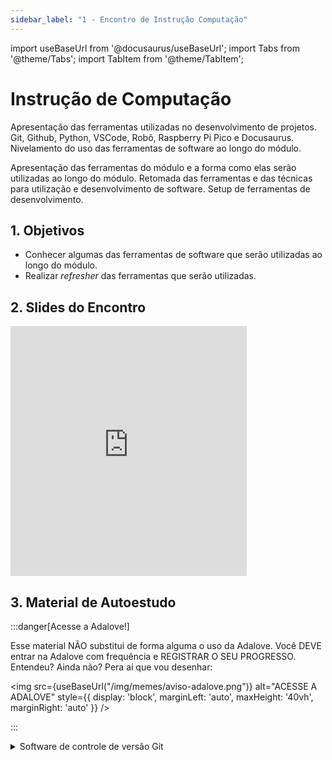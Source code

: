 ```yaml
---
sidebar_label: "1 - Encontro de Instrução Computação"
---
```


import useBaseUrl from '@docusaurus/useBaseUrl';
import Tabs from '@theme/Tabs';
import TabItem from '@theme/TabItem';

# Instrução de Computação

Apresentação das ferramentas utilizadas no desenvolvimento de projetos. Git, Github, Python, VSCode, Robô, Raspberry Pi Pico  e Docusaurus. Nivelamento do uso das ferramentas de software ao longo do módulo.	

Apresentação das ferramentas do módulo e a forma como elas serão utilizadas ao longo do módulo. Retomada das ferramentas e das técnicas para utilização e desenvolvimento de software. Setup de ferramentas de desenvolvimento.

## 1. Objetivos

- Conhecer algumas das ferramentas de software que serão utilizadas ao longo do módulo.
- Realizar *refresher* das ferramentas que serão utilizadas.


## 2. Slides do Encontro

<iframe src="https://docs.google.com/presentation/d/e/2PACX-1vQC61sHirw6wd5a4nbJOWEQvGZs7_GG3khZlPLGNNXL9i-Xzf9fFJyU23jUXFXW68onGUswG9UkHLty/embed?start=false&loop=false&delayms=3000" frameborder="0" width="75%" height="400" allowfullscreen="true" mozallowfullscreen="true" webkitallowfullscreen="true" style={{ display: 'block', marginLeft: 'auto', marginRight: 'auto' }} ></iframe>

## 3. Material de Autoestudo

:::danger[Acesse a Adalove!]

Esse material NÃO substitui de forma alguma o uso da Adalove. Você DEVE entrar na Adalove com frequência e REGISTRAR O SEU PROGRESSO. Entendeu? Ainda não? Pera aí que vou desenhar:

<img src={useBaseUrl("/img/memes/aviso-adalove.png")} alt="ACESSE A ADALOVE" style={{ display: 'block', marginLeft: 'auto', maxHeight: '40vh', marginRight: 'auto' }} />

:::

<Tabs>
  <TabItem value="autoestudos-obrigatorios" label="📘 Autoestudos Obrigatórios" default>
     <details> 
        <summary mdxType="summary">	Software de controle de versão Git</summary>

        - https://git-scm.com/download/win
    </details> 

    <details> 
        <summary mdxType="summary">Ambiente de Programação Visual Studio Code</summary>

        - https://code.visualstudio.com/
    </details> 

    <details> 
        <summary mdxType="summary">Criando uma conta no GitHub</summary>

        - https://git-scm.com/book/pt-br/v2/GitHub-Configurando-uma-conta
    </details> 

    <details> 
        <summary mdxType="summary">	Thonny Python IDE</summary>

        - https://thonny.org/
    </details> 

    <details> 
        <summary mdxType="summary">	Docusaurus </summary>

        - https://docusaurus.io/
    </details> 

    <details> 
        <summary mdxType="summary">	NodeJS </summary>

        - https://nodejs.org/en
    </details> 

    <details> 
        <summary mdxType="summary">	Build Stunning Documentation With React & Docusaurus (Complete Guide) </summary>

        - https://www.youtube.com/watch?v=xKOhIJQi84w
    </details> 
  </TabItem>
  <TabItem value="autoestudos-opcionais" label="📔 Autoestudos Opcionais">
     
        <img class="image-intro" src={useBaseUrl("/img/memes/mash_celebrando.gif")} style={{ display: 'block', marginLeft: 'auto', maxHeight: '40vh', marginRight: 'auto' }}/>

  </TabItem>
  <TabItem value="autoestudos-adicionais" label="📓 Autoestudos Adicionais">
        <img class="image-intro" src={useBaseUrl("/img/memes/mash_celebrando.gif")} style={{ display: 'block', marginLeft: 'auto', maxHeight: '40vh', marginRight: 'auto' }}/>
  </TabItem>
</Tabs>

## 4. Material de Aula

### Utilizando o Git 

O Git é um software utiilzado para controlar versões. Isso significa que ele monitora mudanças no código e permite que você volte para versões anteriores do código. O Git é uma ferramenta muito utilizada por desenvolvedores de software. Ele é utilizado para controlar versões de código, mas também pode ser utilizado para controlar versões de documentos e de qualquer tipo de arquivo.

Para utilizar o `Git`, primeiro é necessário instalar o software. O Git pode ser baixado no site oficial do projeto: [Git](https://git-scm.com/download/win). Após a instalação, é necessário configurar o Git. Isso pode ser feito utilizando o comando `git config`. 

```bash
git config --global user.name "Seu Nome"
git config --global user.email "seuemail@mail.com"
```

Após a configuração, é possível utilizar o Git para controlar versões de código. O Git é utilizado através do terminal. O terminal é uma interface de linha de comando que permite que comandos sejam executados no computador. O terminal do Git é chamado de `Git Bash`. Ele é uma interface de linha de comando que permite que comandos do Git sejam executados. Além disso, o `Git Bash` possibilita utilizar alguns comandos do Linux no Windows.

Para iniciar o controle de versão em um repositório, é necessário inicializar o repositório. Isso pode ser feito utilizando o comando `git init`. O comando `git init` cria um repositório Git vazio. O repositório é criado na pasta onde o comando é executado. 

```bash
git init
```

Após a inicialização do repositório, é possível adicionar arquivos ao repositório. Isso pode ser feito utilizando o comando `git add`. O comando `git add` adiciona arquivos ao repositório. O comando `git add` pode ser utilizado para adicionar um arquivo específico ou todos os arquivos de uma vez. 

```bash
# Adiciona um arquivo por vez
git add arquivo1.txt
# Adiciona todos os arquivos
git add .
```

Após adicionar os arquivos ao repositório, é necessário realizar um commit. O commit é uma forma de salvar as mudanças no repositório. O commit é realizado utilizando o comando `git commit`. O comando `git commit` salva as mudanças no repositório. O commit deve ser acompanhado de uma mensagem que descreve as mudanças realizadas. 

```bash
git commit -m "Mensagem do commit"
```

Após realizar o commit, é possível enviar as mudanças para um repositório remoto. Isso pode ser feito utilizando o comando `git push`. O comando `git push` envia as mudanças para um repositório remoto. O repositório remoto é um repositório que está em um servidor. O servidor pode ser o Github, o Gitlab ou qualquer outro servidor que utilize o Git. 

```bash
git push
```

Para realizar o download das mudanças de um repositório remoto, é possível utilizar o comando `git pull`. O comando `git pull` realiza o download das mudanças de um repositório remoto para a sua versão local. 

```bash
git pull
```

Quando desejamos acompanhar o status do repositório, podemos utilizar o comando `git status`. O comando `git status` mostra o status do repositório. Ele mostra quais arquivos foram modificados, quais arquivos foram adicionados e quais arquivos foram removidos. 

```bash
git status
```

A utilização do `Git` pode ser extendida para a utilização de branches, que são ramificações do código principal. A utilização de branches permite que diferentes versões do código sejam desenvolvidas ao mesmo tempo. A utilização de branches é muito útil para o desenvolvimento de software.

Para criar uma branch, é necessário utilizar o comando `git branch`. O comando `git branch` cria uma nova branch. 

```bash
git branch nome-da-branch
```

Após criar a branch, é necessário mudar para a branch. Isso pode ser feito utilizando o comando `git checkout`. O comando `git checkout` muda para a branch desejada. 

```bash
git checkout nome-da-branch
```

Após realizar as mudanças na branch, é necessário realizar um merge. O merge é uma forma de unir duas branches. O merge é realizado utilizando o comando `git merge`. O `git merge` deve ser realizado na branch que receberá as mudanças. 

```bash
# Mudando para a branch que receberá as mudanças
git checkout nome-da-branch-que-recebera-mudancas
# Realizando o merge
git merge nome-da-branch
```

Para saber mais sobre a utilização do Git, recomendo fortemente assistir:

<iframe width="560" height="315" src="https://www.youtube.com/embed/ts-H3W1uLMM?si=HLi3X2eQju5IKMc3" title="YouTube video player" frameborder="0" allow="accelerometer; autoplay; clipboard-write; encrypted-media; gyroscope; picture-in-picture; web-share" allowfullscreen style={{display:"block", marginLeft:"auto", marginRight:"auto", marginBottom:"24px"}}></iframe>



:::danger[Conteúdo Avançado]

Quer conhecer um pouco mais sobre o controle de versão e a história da criação do Git? Recomendo assistir:

<iframe width="560" height="315" src="https://www.youtube.com/embed/6Czd1Yetaac?si=GQpEYzp_o2nt0L9o" title="YouTube video player" frameborder="0" allow="accelerometer; autoplay; clipboard-write; encrypted-media; gyroscope; picture-in-picture; web-share" allowfullscreen style={{display:"block", marginLeft:"auto", marginRight:"auto", marginBottom:"8px"}}></iframe>

> NÃO É UM TUTORIAL, MAS UMA HISTÓRIA SOBRE O GIT.

Para utilizar o Git de forma mais avançada, `NÃO` recomendo de forma alguma iniciar por ele até que vocês estejam confortáveis com o básico. No entanto, para quem já está confortável com o básico, recomendo assistir:

<iframe width="560" height="315" src="https://www.youtube.com/embed/6OokP-NE49k?si=duoEn8VI6zwgVvqb" title="YouTube video player" frameborder="0" allow="accelerometer; autoplay; clipboard-write; encrypted-media; gyroscope; picture-in-picture; web-share" allowfullscreen style={{display:"block", marginLeft:"auto", marginRight:"auto", marginBottom:"8px"}}></iframe>

:::


#### Utilizando o Github

O `GitHub` é uma plataforma de hospedagem de código-fonte e arquivos com controle de versão usando o Git. Ele permite que desenvolvedores de software armazenem e controlem versões de seu código. O `GitHub` é muito utilizado por desenvolvedores de software para armazenar e compartilhar código. Ele é utilizado por empresas e por desenvolvedores independentes.

O `GitHub` pode ser utilizado para armazenar código-fonte, documentação e qualquer tipo de arquivo. Ele permite que desenvolvedores de software trabalhem em equipe e compartilhem código. O `GitHub` também permite que desenvolvedores de software trabalhem em projetos de código aberto. Projetos de código aberto são projetos de software que são desenvolvidos e mantidos por uma comunidade de desenvolvedores.

Para adicionar um repositório criado no `GitHub` ao seu repositório local, é necessário utilizar o comando `git remote`. O comando `git remote` adiciona um repositório remoto ao seu repositório local. 

```bash
git remote add origin endereco_do_repo_remoto_no_github
```

O `origin` é o nome do repositório remoto. Ele é utilizado para referenciar o repositório remoto. Para enviar as mudanças para o repositório remoto, é necessário utilizar o comando `git push`.  

```bash
git push -u origin master
```

Onde `master` é o nome da branch que será enviada para o repositório remoto. O `-u` é utilizado para configurar o repositório remoto como repositório padrão. Isso significa que o comando `git push` enviará as mudanças para o repositório remoto configurado.

Para utilizar o `Github`, desde 2020, é necessário configurar a autenticação de dois fatores. Isso significa que é necessário utilizar um token para autenticar o `Github`. O token é uma forma de autenticação que é utilizada para acessar o `Github`. O token pode ser gerado no site do `Github`. Outra forma de autenticação é utilizando a chave SSH. A chave SSH é uma forma de autenticação que é utilizada para acessar o `Github`. A chave SSH pode ser gerada no terminal.

Para realizar a autenticação utilizando a chave SSH, sugiro a leitura deste [artigo](https://docs.github.com/pt/authentication/connecting-to-github-with-ssh/generating-a-new-ssh-key-and-adding-it-to-the-ssh-agent).

Quer ver em vídeo?

<iframe width="560" height="315" src="https://www.youtube.com/embed/X40b9x9BFGo?si=9eG3QyO3GI1Lh_GU" title="YouTube video player" frameborder="0" allow="accelerometer; autoplay; clipboard-write; encrypted-media; gyroscope; picture-in-picture; web-share" allowfullscreen style={{display:"block", marginLeft:"auto", marginRight:"auto", marginBottom:"24px"}}></iframe>

<iframe width="560" height="315" src="https://www.youtube.com/embed/snCP3c7wXw0?si=JXFAfoe1x-w8w8Zy" title="YouTube video player" frameborder="0" allow="accelerometer; autoplay; clipboard-write; encrypted-media; gyroscope; picture-in-picture; web-share" allowfullscreen style={{display:"block", marginLeft:"auto", marginRight:"auto", marginBottom:"16px"}}></iframe>


:::tip[Para saber mais sobre SSH]
<iframe width="560" height="315" src="https://www.youtube.com/embed/qWKK_PNHnnA?si=2RdgyP3Sugoo8A46" title="YouTube video player" frameborder="0" allow="accelerometer; autoplay; clipboard-write; encrypted-media; gyroscope; picture-in-picture; web-share" allowfullscreen style={{display:"block", marginLeft:"auto", marginRight:"auto", marginBottom:"16px"}}></iframe>
:::



#### Utilizando o VSCode

O `VSCode` é um editor de código muito utilizado por desenvolvedores de software. Ele é um editor de código gratuito e de código aberto.  Ele possui diversas extensões que podem ser utilizadas para aumentar a sua produtividade. 

O `VSCode` pode ser baixado no site oficial do projeto: [VSCode](https://code.visualstudio.com/). Após a instalação, é possível utilizar o o comando `code` no terminal para abrir o `VSCode` na pasta que deseja. Para iniciar o `VSCode` no diretório atual, basta utilizar o comando `code .` no terminal.

Algumas extensões que podem ser utilizadas para aumentar a produtividade são:

- `Python`: Extensão para desenvolvimento em Python.
- `GitLens`: Extensão para visualizar informações do Git.
- `Live Share`: Extensão para compartilhar o ambiente de desenvolvimento com outras pessoas.
- `Remote - SSH`: Extensão para desenvolvimento remoto com SSH.
- `Git Graph`: Extensão para visualizar o grafo do Git.
- `Thunder Client`: Extensão para realizar requisições HTTP.

Algumas configurações que podem ser realizadas para aumentar a produtividade são:

- `Zoom com o mouse`: Utilize o comando `Ctrl` + `Scroll` para aumentar ou diminuir o zoom.
- `Word Wrap`: Utilize o comando `Alt` + `Z` para ativar ou desativar o Word Wrap.
- `Terminal`: Utilize o comando `Ctrl` + ` para abrir o terminal.
- `Atalhos`: Utilize o comando `Ctrl` + `Shift` + `P` para abrir o painel de comandos.

:::tip[Como deixar o VSCode mais bonito?]

<iframe width="560" height="315" src="https://www.youtube.com/embed/u1Pu_hKVYa8?si=zZFgbncKWIXvhPGV" title="YouTube video player" frameborder="0" allow="accelerometer; autoplay; clipboard-write; encrypted-media; gyroscope; picture-in-picture; web-share" allowfullscreen style={{display:"block", marginLeft:"auto", marginRight:"auto", marginBottom:"8px"}}></iframe>

:::


### Utilizando o Python

O Python é uma linguagem de programação que ganha mais relevancia a cada momento. O Python pode ser utilizado em diversas áreas, desde a criação de scripts para automação de tarefas até a criação de aplicações web.

Ao longo desta seção vamos avaliar diversas aplicações de Python para refenciar o uso da linguagem ao longo do módulo.

### Configuração do Ambiente e Ambiente Virtual

O Python pode ser instalado de diversas formas diferentes no nosso sistema operacional. Ele pode ser utilizado em servidores Web também. Para o desenvolvimento ao longo do módulo, vamos utilizar o Python de forma local.

Você pode baixar o Python no site oficial da linguagem: [Python](https://www.python.org/downloads/). Escolher a versão específica de acordo com o seu sistema operacional.

:::tip[Ajuda em forma de vídeo]

Quando o Python é instalado no Windows, é necessário adicionar ele no PATH do sistema. Essa configuração é necessária para permitir que o comando `python` possa ser utilizado no terminal mesmo fora do diretório de instalação. O vídeo a seguir mostra como fazer isso:

    <iframe width="560" height="315" src="https://www.youtube.com/embed/0pG4NrucQR4?si=fY4fPJYo8uJdUCw3" title="YouTube video player" frameborder="0" allow="accelerometer; autoplay; clipboard-write; encrypted-media; gyroscope; picture-in-picture; web-share" style={{display:"block", marginLeft:"auto", marginRight:"auto"}} allowfullscreen></iframe>
:::

:::warning[Ambientes Virtuais]

Quando diversas bibliotecas vão sendo instaladas em nossa instalação de Python, podemos ter incomptabilidades entre suas diferentes versões e dependências (outras bibliotecas e pacotes). Para evitar isso, é recomendado a utilização de ambientes virtuais.

Primeiro criando um ambiente virtual para o projeto:

- No Windows🪟:

```bash 
python -m venv .
# Navegando para ativar o env - No Windows
cd Scripts
# Ativando o env
activate
# Voltando para a pasta raiz
cd ..
```

- No Linux🐧:

```bash
python3 -m venv .
# Ativando o env
source bin/activate
```

- No MacOS🍏:

```bash
python3 -m venv .
# Ativando o env
source bin/activate
```
:::

### Escrevendo um Script em Python

O Python é uma linguagem de programação que é muito fácil de ser utilizada. A linguagem é muito legível e possui uma sintaxe muito simples. Podemos criar um script em Python para realizar diversas tarefas. Vamos iniciar criando um arquivo chamado `ola.py` com o seguinte conteúdo:

```python
print("Olá, Mundo!")
```

Para executar o script, basta abrir o terminal e digitar:

```bash
python ola.py
```

A saída experada para o comando acima é:

```bash
Olá, Mundo!
```

Agora criando um script um pouco mais complexo, pode ser chamado de `calculaMedia.py`:

```python showLineNumbers
# Script para calcular a média de notas
notas = [10, 9, 8, 7, 6]
media = sum(notas) / len(notas)
print(f"A média das notas é: {media}")
```

Para executar o script:

```bash
python calculaMedia.py
```

Ao avaliar o código acima, podemos notar que várias coisas estão acontecendo:

- A linha 2 cria uma lista de notas;
- A linha 3 calcula a média das notas, ela realiza isso somando (`sum`) todas as notas e dividindo pelo número de notas (`len`);
- A linha 4 imprime a média das notas.

### Trabalhando com Sets

Um Set em Python é equivalente a uma lista, mas nenhum de seus valores pode ser duplicado. Vamos criar um script chamado `trabalhandoComSets.py`:

```python showLineNumbers
# Script para trabalhar com sets
notas = {10, 9, 8, 7, 6, 6, 7, 8, 9, 10}
print(f"O conjunto de notas é: {notas}")
```
No código acima, podemos notar que a lista de notas possui valores duplicados. No entanto, ao executar o script, podemos notar que a saída é:

```bash
O conjunto de notas é: {6, 7, 8, 9, 10}
```

Os Sets não armazenam valores duplicados e nem a ordem que os valores foram inseridos. Quando um set for iniciado sem nenhum valor, devemos utilizar a função `Set()`. Vamos avaliar algumas operações que podem ser realizadas com Sets.

```python
# Exemplo para trabalhar com sets

amigos = {'João', 'Maria', 'José', 'Ana', 'João', 'Maria'}
amigos_fora = {'José', 'Ana', 'João'}

# Diferença entre sets
print("Diferença:" ,amigos.difference(amigos_fora))

# Total de elementos distintos - União dos sets
print("União:", amigos.union(amigos_fora))

# Interseção
print("Interseção:", amigos.intersection(amigos_fora))
```

Sets podem  ser utilizados para acelerar comparações entre listas, por exemplo.

> ***Nota:*** Sets não possuem ordem, então não é possível acessar um elemento pelo seu índice.

Mais operações com sets: [Documentação sobre Sets](https://docs.python.org/3/library/stdtypes.html#set-types-set-frozenset).

### List Comprehension

O operador `in` pode ser utilizado para verificar se um elemento está contido em um set, uma lista ou um dicionário. Uma forma de trabalhar com listas é utilizando um recursos chamado *list comprehension*.

```python
# Utilizando o recurso de list comprehensions:

# Lista base
lista = [1, 2, 3, 4, 5, 6, 7, 8, 9]

# Criando uma lista de quadrados
## Estrutura: [expressão for item in lista]
quadrados = [x * x for x in lista]
print(quadrados)
```

O objetivo do *list comprehension* é criar uma nova lista a partir de uma lista existente, aplicando uma expressão a cada elemento da lista. A estrutura dela é a seguinte:
- Primeiro a operação que deve ser realizada com cada elemento da lista;
- Segundo o elemento que será utilizado para realizar a operação. Ele também será o responsável por interar sobre a lista;
- Terceiro a lista que será utilizada para realizar a operação.

Em geral, as operações com list comprehensions são escritas em uma única linha. Manter a operação concisa é uma boa prática. Quando a operação não deve ser aplicada a todos os elementos da lista, é possível utilizar um `if` para filtrar os elementos que devem ser utilizados. Ele deve ser implementado no final da expressão.

```python
# Utilizando o recurso de list comprehensions:

# Lista base
lista = [1, 2, 3, 4, 5, 6, 7, 8, 9]

# Criando uma lista de pares
pares = [x for x in lista if x % 2 == 0]
print(pares)
```

> ***Nota:*** Quando uma lista é criada utilizando o recurso de list comprehension, ela é criada em memória. Se a lista for muito grande, pode ser que o computador não consiga processar a operação. Nesse caso, é possível utilizar um gerador, que é um objeto que gera os elementos da lista sob demanda. 

### Desempacotamento de Sequência

Com Python é possível realizar uma operação chamada Desempacotamento de Sequência. Ela permite que uma lista seja desempacotada em variáveis individuais.

```python
# Desempacotamento de Sequência
pessoas = ['João', 'Maria', 'José', 'Ana']
pessoa1, pessoa2, pessoa3, pessoa4 = pessoas
# Para ignorar um elemento da lista, basta utilizar um underline
pessoa1, pessoa2, _, pessoa4 = pessoas
# Para pegar todos os elementos restantes, basta utilizar um asterisco
pessoa1, pessoa2, *restante = pessoas
```

> ***Nota:*** O desempacotamento de sequência pode ser utilizado com qualquer tipo de sequência, como listas, sets, tuplas e strings.

### Funções e Lambdas

Funções são blocos de código que podem ser chamados para realizar uma tarefa específica. Em Python, funções são definidas utilizando a palavra-chave `def`. Funções podem receber parâmetros e retornar valores. 

```python
# Função para calcular a média
def calcula_media(notas):
    return sum(notas) / len(notas)

# Chamando a função
notas = [10, 9, 8, 7, 6]
media = calcula_media(notas)
print(f"A média das notas é: {media}")
```

Funções podem receber valores para seus parâmetros. Em Python, os parâmetros podem ser passados por posição ou por nome, podem ainda possuir valores padrões, que a função assume se nenhum outro valor for passado para ele. 

```python
# Função para calcular a média
def calcula_media(notas, peso1=1, peso2=1, peso3=1, peso4=1, peso5=1):
    return (notas[0] * peso1 + notas[1] * peso2 + notas[2] * peso3 + notas[3] * peso4 + notas[4] * peso5) / (peso1 + peso2 + peso3 + peso4 + peso5)

# Chamando a função
notas = [10, 9, 8, 7, 6]
media = calcula_media(notas, peso1=2, peso2=2, peso3=2, peso4=2, peso5=2)
print(f"A média das notas é: {media}")

nova_media= calcula_media(notas)
print(f"A média das notas é: {nova_media}")
```

No caso do bloco de código acima, os parâmetros `peso1`, `peso2`, `peso3`, `peso4` e `peso5` possuem valores padrões. Se nenhum valor for passado para eles, a função assume o valor padrão. Na primeira chamada a função `calcula_media` é chamada com valores específicos para os pesos. Na segunda chamada, a função é chamada sem passar valores para os pesos, então a função assume os valores padrões.

Funções podem retornar valores. Em Python, funções podem retornar mais de um valor. Quando uma função retorna mais de um valor, ela retorna uma tupla.

```python
# Função para calcular a média e a soma de notas
def calcula_media_soma(notas):
    return sum(notas)/len(notas), sum(notas)

# Chamando a função
notas = [10, 9, 8, 7, 6]
media, soma = calcula_media_soma(notas)
print(f"A média das notas é: {media}")
print(f"A soma das notas é: {soma}")
```

> ***IMPORTANTE:*** Quando utilizando funções, se uma variável local de uma função tiver o mesmo indicador de nome de uma variável global, a variável local terá prioridade sobre a variável global. Para utilizar a variável global, é necessário utilizar o comando `global` antes de declarar a variável local. Se a variável global for alterada dentro da função, ela será alterada também fora da função. Se a variável global for sobreescrita dentro da função, ela será criada como uma variável local.


Existe um tipo especial de função chamada ***lambda***. Elas foram desenvolvidas para processar dados de entrada e retornar um conjunto de dados de saída. Em geral, elas não são utilizadas para realizar ações diferentes deste tipo de processamento.


As funções lambda são escritas em uma única linha e não possuem nome. Elas são utilizadas para realizar operações simples e não devem ser utilizadas para realizar operações complexas. Sua sintaxe é a seguinte:

> *lambda argumento: expressão*

Para utilizar as funções lambdas em um local diferente de onde elas foram criadas, é necessário atribuí-las a uma variável. Uma utilização bastante comum das funções do tipo lambda são em list comprehensions. Elas permitem que uma operação seja realizada em cada elemento de uma lista.

```python
# Sintaxe de uma função lambda
# lambda argumento: expressão
variavel_para_lambda = lambda x,y : x+ y

print(variavel_para_lambda(2,3))

# Utilizando um list comprehension com uma função lambda
lista = [1, 2, 3, 4, 5, 6, 7, 8, 9]
quadrado = lambda x: x * x
# Pode ser utilizado de qualquer uma das duas formas:
# Forma 1:
quadrados = [(lambda x: x * x)(x) for x in lista]
# Forma 2:
quadrados = map(quadrado, lista)

```

O uso da sintaxe da função ***map()*** é comum em outras linguagens de programação. Ela permite que uma função seja aplicada a cada elemento de uma lista. O resultado é uma lista com os elementos alterados.


Os parênteses ao redor da função lambda são necessários para que a função seja executada como um bloco. Além de **list comprehensions**, podemos utilizar os dictionaries comprehensions. Eles são utilizados para criar dicionários a partir de uma lista.

```python
# Exemplo de como utilizar dictionary compreenhencion
usuarios = [
    (0, "Murilo", "Professor"),
    (1, "Mojang", "Desenvolvedora"),
    (0, "Midoria", "Estudante")
]

# Gera um novo dicionário com os registros
novo_dict = {usuario[1]:usuario for usuario in usuarios}

print(novo_dict)
```

Quando a quantidade de argumentos que será enviado para uma função não é conhecida, é possível utilizar o operador `*` para indicar que a função deve receber uma quantidade variável de argumentos. Os argumentos serão recebidos como uma tupla.


```python
# Exemplo de como utilizar o operador * para receber uma quantidade variável de argumentos
def soma(*args):
    total = 0
    for numero in args:
        total += numero
    return total
print(soma(1,2))
print(soma(1,2,4,5,7,8))

```

É possível utilizar parâmetros nomeados e o operador `**` para receber uma quantidade variável de argumentos nomeados. Os argumentos serão recebidos como um dicionário. Utilizando o apenas o operador `*` os argumentos serão recebidos como uma tupla.


```python
# Exemplo de como utilizar o operador ** para receber uma quantidade variável de argumentos nomeados
def soma(**kwargs):
    total = 0
    for numero in kwargs.values():
        total += numero
    return total
print(soma(a=1,b=2))
print(soma(a=1,b=2,c=4,d=5,e=7,f=8))

```  

### Um Pouco de Orientação a Objetos

Quando temos um método definido em uma classe, podemos mandar uma instância da classe como argumento para o método. Quando fazemos isso, o método recebe a instância como primeiro argumento. Esse argumento é chamado de `self` e é utilizado para acessar os atributos e métodos da classe.


```python
# Exemplo de como utilizar o operador ** para receber uma quantidade variável de argumentos nomeados
class ClasseExemplo:
    def __init__(self, nome):
        self.nome = nome
    def imprimir_nome(self):
        print(self.nome)

instancia = ClasseExemplo("Murilo")
# Chamada do método imprimir_nome
instancia.imprimir_nome()

# Chamada do método imprimir_nome utilizando a classe
ClasseExemplo.imprimir_nome(instancia)

```

:::note[Definição de uma classe]
> ***ATENÇÃO:*** Uma classe é um modelo para criar objetos. Um objeto é uma instância de uma classe. Quando uma classe é instanciada, é criado um objeto. Um objeto é uma instância de uma classe.
:::

Existem alguns métodos que são especiais nas classes. Eles são invocados de forma automática em algumas situações específicas. Um exemplo é o método `__init__`. Ele é invocado quando uma classe é instanciada. Ele é utilizado para inicializar os atributos da classe.

```python
# Exemplo de como utilizar o método __init__ para inicializar os atributos da classe
class ClasseExemplo:
    def __init__(self, nome):
        self.nome = nome
    def imprimir_nome(self):
        print(self.nome)

instancia = ClasseExemplo("Murilo")
# Chamada do método imprimir_nome
instancia.imprimir_nome()
```

O método `__str__` é utilizado para retornar uma representação em string de um objeto. Ele é invocado quando utilizamos a função `print()` para imprimir um objeto, por exemplo.

O método `__repr__` é utilizado para retornar uma representação em string do conteúdo do objeto. Ele é invocado quando utilizamos a função `repr()` para imprimir um objeto, por exemplo. Ele é chamado de forma automática quando utilizamos o interpretador do Python para debugar um código.

Em geral, o método `__str__` é utilizado para retornar uma representação mais amigável do objeto, enquanto o método `__repr__` é utilizado para retornar uma representação mais precisa do objeto.

Podemos definir valores constantes dentro de uma classe. Para isso, basta definir um atributo da classe e atribuir um valor a ele. Para acessar o valor de um atributo de classe, basta utilizar o nome da classe e o nome do atributo.

```python
# Exemplo de como utilizar o método __init__ para inicializar os atributos da classe
class ClasseExemplo:
    # Atributo de classe
    VALOR_CONSTANTE = 10
    def __init__(self, nome):
        self.nome = nome
    def imprimir_nome(self):
        print(self.nome)

instancia = ClasseExemplo("Murilo")
# Chamada do método imprimir_nome
instancia.imprimir_nome()
# Acessando o atributo de classe
print(ClasseExemplo.VALOR_CONSTANTE)
```

:::note[Atributo de classe]
> ***IMPORTANTE:*** Quando um atributo de classe é alterado, ele é alterado para todas as instâncias da classe. Quando um atributo de instância é alterado, ele é alterado apenas para a instância que foi alterada.
:::


Assim como podemos definir atributos para a classe, podemos definir métodos para a classe. Para isso, basta definir uma função dentro da classe. Para acessar um método de uma classe, basta utilizar o nome da classe e o nome do método.

```python
# Exemplo de como utilizar o método __init__ para inicializar os atributos da classe
class ClasseExemplo:
    # Atributo de classe
    VALOR_CONSTANTE = 10
    def __init__(self, nome):
        self.nome = nome
    def imprimir_nome(self):
        print(self.nome)
    # Método de classe
    @classmethod
    def imprimir_valor_constante(cls):
        # A referência cls indica a própria classe
        print(cls.VALOR_CONSTANTE)

ClasseExemplo.imprimir_valor_constante()
```

Métodos de classe podem ter acesso a classe, mas não podem ter acesso a instância. Para isso, é necessário utilizar o decorador `@classmethod` antes da definição do método. Esses métodos podem ser utilizados para criar objetos com uma variação de atributos, por exemplo.

:::danger[Existe diferença entre métodos de classe e métodos estáticos]

Definição: "*Class methods can access and modify class-level attributes. They have access to the class object and can modify class variables or create new instances of the class. Static methods, on the other hand, do not have access to the class object and cannot modify any class-level attributes.*"

- https://www.linkedin.com/pulse/exploring-differences-between-class-methods-static-python/
- https://realpython.com/instance-class-and-static-methods-demystified/
- https://www.geeksforgeeks.org/class-method-vs-static-method-python/
:::

Utilizamos o conceito de herança quando queremos criar uma classe que herda os atributos e métodos de outra classe. Para isso, basta passar a classe que será herdada como argumento da classe que será criada.

```python
# Exemplo de como utilizar o método __init__ para inicializar os atributos da classe
class ClasseExemplo:
    # Atributo de classe
    VALOR_CONSTANTE = 10
    def __init__(self, nome):
        self.nome = nome
    def imprimir_nome(self):
        print(self.nome)
    # Método de classe
    @classmethod
    def imprimir_valor_constante(cls):
        # A referência cls indica a própria classe
        print(cls.VALOR_CONSTANTE)

# Classe que herda os atributos e métodos da classe ClasseExemplo
class ClasseExemplo2(ClasseExemplo):
    pass

instancia = ClasseExemplo2("Murilo")
instancia.imprimir_nome()
```

Quando uma classe herda os atributos e métodos de outra classe, ela pode sobrescrever os atributos e métodos da classe que está herdando. Para isso, basta definir o atributo ou método com o mesmo nome da classe que está herdando.

```python
# Exemplo de como utilizar o método __init__ para inicializar os atributos da classe
class ClasseExemplo:
    # Atributo de classe
    VALOR_CONSTANTE = 10
    def __init__(self, nome):
        self.nome = nome
    def imprimir_nome(self):
        print(self.nome)
    # Método de classe
    @classmethod
    def imprimir_valor_constante(cls):
        # A referência cls indica a própria classe
        print(cls.VALOR_CONSTANTE)

# Classe que herda os atributos e métodos da classe ClasseExemplo
class ClasseExemplo2(ClasseExemplo):
    # Quando desejamos chamar o construtor da classe que está herdando, utilizamos o método super()
    def __init__(self, nome):
        super().__init__(nome)
    # Sobrescrevendo o método imprimir_nome
    def imprimir_nome(self):
        print("Sobrescrevendo o método imprimir_nome")

instancia = ClasseExemplo2("Murilo")
instancia.imprimir_nome()
```

Em geral, em Python a composição é mais utilizada do que a herança. A composição é utilizada quando queremos que uma classe tenha uma instância de outra classe como atributo. Para isso, basta criar um atributo da classe que será utilizada como composição.

Com a composição, podemos escrever classes menores e mais específicas, permitindo que elas sejam reutilizadas em outras classes e possuam uma melhor organização.

Do ponto de vista conceitual, a herança cria uma ligação do tipo `é um` entre as classes. Já a composição cria uma ligação do tipo `tem um` entre as classes.


### Type Hinting


A partir do Python 3.5, é possível utilizar o Type Hinting para indicar o tipo de um argumento de uma função ou método. Isso é útil para indicar o tipo de dado que deve ser passado para uma função ou método. O Type Hinting não é obrigatório, mas é uma boa prática utilizá-lo.

Quando utilizamos o Type Hinting, o Python não faz nenhuma validação do tipo de dado que está sendo passado para a função ou método. Ele apenas indica o tipo de dado que deve ser passado. CONTUDO, se estivermos utilizando algum linter, ele pode fazer a validação do tipo de dado que está sendo passado.

```python
# Importando o tipo lista para retorno
from typing import List

# Cria uma função que retorna a soma dos valores informados em uma lista
def soma_lista(dados:List) -> float:
    return sum(dados)

entrada = [1,2,3,4]
print(soma_lista(entrada))
```

Podemos especificar que um tipo de dado é uma classe utilizando o nome da classe. Podemos especificar que um tipo de dado é uma lista de um determinado tipo de dado utilizando o nome da classe entre colchetes. Podemos especificar que um tipo de dado é uma tupla de um determinado tipo de dado utilizando o nome da classe entre parênteses.

### Exercícios

Pessoal aqui vão existir alguns exercícios para auxiliar vocês a fixar alguns dos conteúdos apresentados. Lembrando, eles não valem nota ou precisam ser entregues, servem apenas para práticar a utilização do Python.

1. Construa um programa que permita que o usuário informe os 3 lados de um triângulo, A, B e C. Apresente para ele o valor da área do triângulo utilizando a fórmula de [Hierão](https://pt.khanacademy.org/math/geometry-home/geometry-volume-surface-area/heron-formula-tutorial/v/heron-s-formula#:~:text=a%20%2B%20b%20%2B%20c%20dividido%20por,fórmula%20de%20Herão%2C%20esta%20combinação.). ATENÇÃO: Para o calculo do semiperimetro (s) e da Área, elabore uma função.

2. Elabore um programa capaz de converter a temperatura monitorada em graus C, informada por um usuário, para graus K e F. OBRIGATÓRIAMENTE: utilize duas funções, uma para converter a temperatura para graus K e outra para graus F.

3. Elabore um programa que armazene os dados do usuário (nome, idade e cpf) em strings diferentes. Utilize uma função para realizar a leitura dos dados do usuário e uma função de exibição para mostrar todas as informações lidas. 

4. Elabore um programa que possibilite o usuário inserir 15 medições de tempo. Determine quais foram os tempos máximo, mínimo e médio. Considere que os valores de tempo informado estão todos em segundos, apenas valores interiores são fornecidos e cada uma das funcionalidades deve ser implementada em uma função distinta. 

5. Existem diversas maneiras de se resolver algumas equações. Dentre elas, algumas abordagens são bastantes conhecidas na literatura, como o Algoritmo de Euclides para calcular o Máximo Divisor Comum. Elabore uma função que realize sua implementação.

6. Faça um Programa para leitura de três notas parciais de um aluno. O programa deve calcular a média alcançada por aluno e presentar:

  - A mensagem "Aprovado", se a média for maior ou igual a 7, com a respectiva média alcançada;
  - A mensagem "Reprovado", se a média for menor do que 7, com a respectiva média alcançada;
  - A mensagem "Aprovado com Distinção", se a média for igual a 10. 
  (Retirado de https://wiki.python.org.br/EstruturaDeDecisao).

7. Faça um Programa que leia três números e mostre o maior e o menor deles. (Retirado de https://wiki.python.org.br/EstruturaDeDecisao).

8.  Tendo como dado de entrada a altura (h) de uma pessoa, construa um algoritmo que calcule seu peso ideal, utilizando as seguintes fórmulas:
  - Para homens: (72.7*h) - 58
  - Para mulheres: (62.1*h) - 44.7
  Lembre-se de realizar a leitura do sexo da pessoa. (Adaptado de https://wiki.python.org.br/EstruturaDeDecisao).

9. Faça um programa para uma loja de tintas. O programa deverá pedir o tamanho em metros quadrados da área a ser pintada. Considere que a cobertura da tinta é de 1 litro para cada 3 metros quadrados e que a tinta é vendida em latas de 18 litros, que custam R$ 80,00. Informe ao usuário a quantidades de latas de tinta a serem compradas e o preço total. (Retirado de https://wiki.python.org.br/EstruturaDeDecisao).